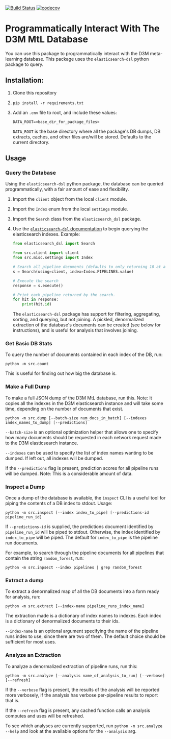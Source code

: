 [![Build Status](https://api.travis-ci.org/byu-dml/d3m-mtl-db-reader.png)](https://travis-ci.org/byu-dml/d3m-mtl-db-reader)
[![codecov](https://codecov.io/gh/byu-dml/d3m-mtl-db-reader/branch/master/graph/badge.svg)](https://codecov.io/gh/byu-dml/d3m-mtl-db-reader)

# Programmatically Interact With The D3M MtL Database

You can use this package to programmatically interact with the D3M meta-learning database. This package uses the `elasticsearch-dsl` python package to query.

## Installation:

1.  Clone this repository

1.  ```shell
    pip install -r requirements.txt
    ```

1.  Add an `.env` file to root, and include these values:

    ```env
    DATA_ROOT=<base_dir_for_package_files>
    ```

    `DATA_ROOT` is the base directory where all the package's DB dumps, DB extracts, caches, and other files are/will be stored. Defaults to the current directory.

## Usage

### Query the Database

Using the `elasticsearch-dsl` python package, the database can be queried programmatically, with a fair amount of ease and flexibility.

1.  Import the `client` object from the local `client` module.
1.  Import the `Index` enum from the local `settings` module.
1.  Import the `Search` class from the `elasticsearch_dsl` package.
1.  Use the [`elasticsearch-dsl` documentation](https://elasticsearch-dsl.readthedocs.io/en/latest/search_dsl.html) to begin querying the elasticsearch indexes. Example:

    ```python
    from elasticsearch_dsl import Search

    from src.client import client
    from src.misc.settings import Index

    # Search all pipeline documents (defaults to only returning 10 at a time max)
    s = Search(using=client, index=Index.PIPELINES.value)

    # Execute the search
    response = s.execute()

    # Print each pipeline returned by the search.
    for hit in response:
        print(hit.id)
    ```

    The `elasticsearch-dsl` package has support for filtering, aggregating, sorting, and querying, but not joining. A pickled, denormalized extraction of the database's documents can be created (see below for instructions), and is useful for analysis that involves joining.

### Get Basic DB Stats

To query the number of documents contained in each index of the DB, run:

```shell
python -m src.count
```

This is useful for finding out how big the database is.

### Make a Full Dump

To make a full JSON dump of the D3M MtL database, run this. Note: It copies all the indexes in the D3M elasticsearch instance and will take some time, depending on the number of documents that exist.

```shell
python -m src.dump [--batch-size num_docs_in_batch] [--indexes index_names_to_dump] [--predictions]
```

`--batch-size` is an optional optimization helper that allows one to specify how many documents should be requested in each network request made to the D3M elasticsearch instance.

`--indexes` can be used to specify the list of index names wanting to be dumped. If left out, all indexes will be dumped.

If the `--predictions` flag is present, prediction scores for all pipeline runs will be dumped. Note: This is a considerable amount of data.

### Inspect a Dump

Once a dump of the database is available, the `inspect` CLI is a useful tool for piping the contents of a DB index to stdout. Usage:

```shell
python -m src.inspect [--index index_to_pipe] [--predictions-id pipeline_run_id]
```

If `--predictions-id` is supplied, the predictions document identified by `pipeline_run_id` will be piped to stdout. Otherwise, the index identified by `index_to_pipe` will be piped. The default for `index_to_pipe` is the pipeline run documents.

For example, to search through the pipeline documents for all pipelines that contain the string `random_forest`, run:

```shell
python -m src.inpsect --index pipelines | grep random_forest
```

### Extract a dump

To extract a denormalized map of all the DB documents into a form ready for analysis, run:

```shell
python -m src.extract [--index-name pipeline_runs_index_name]
```

The extraction made is a dictionary of index names to indexes. Each index is a dictionary of denormalized documents to their ids.

`--index-name` is an optional argument specifying the name of the pipeline runs index to use, since there are two of them. The default choice should be sufficient for most uses.

### Analyze an Extraction

To analyze a denormalized extraction of pipeline runs, run this:

```shell
python -m src.analyze [--analysis name_of_analysis_to_run] [--verbose] [--refresh]
```

If the `--verbose` flag is present, the results of the analysis will be reported more verbosely, if the analysis has verbose per-pipeline results to report that is.

If the `--refresh` flag is present, any cached function calls an analysis computes and uses will be refreshed.

To see which analyses are currently supported, run `python -m src.analyze --help` and look at the available options for the `--analysis` arg.
